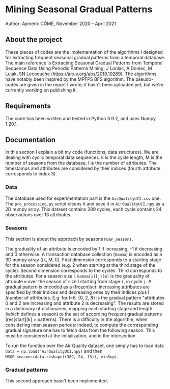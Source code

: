 # Mining Seasonal Gradual Patterns

Author: Aymeric CÔME, November 2020 - April 2021

## About the project

These pieces of codes are the implementation of the algorithms I designed for extracting frequent seasonal gradual patterns from a temporal database.
The main reference is Extracting Seasonal Gradual Patterns from Temporal Sequence Data Using Periodic Patterns Mining, J Lonlac, A Doniec, M Lujak, SN Lecoeuche (https://arxiv.org/abs/2010.10289).
The algorithms have notably been inspired by the MPFPS BFS algorithm.
The pseudo-codes are given in the report I wrote; it hasn't been uploaded yet, but we're currently working on publishing it.

## Requirements

The code has been written and tested in Python 3.9.2, and uses Numpy 1.20.1.

## Documentation

In this section I explain a bit my code (functions, data structures).
We are dealing with cyclic temporal data sequences.
k is the cycle length, M is the number of seasons from the database, I is the number of attributes.
The timestamps and attributes are considered by their indices (fourth attribute corresponds to index 3).

### Data

The database used for experimentation part is the `AirQualityUCI.csv` one. The `pre_processing.py` script cleans it and save it in `AirQualityUCI.npy` as a 2D numpy array.
This dataset contains 389 cycles, each cycle contains 24 observations over 13 attributes.

### Seasons

This section is about the approach by seasons `MSGP_seasons`.

The graduality of an attribute is encoded by 1 if increasing, -1 if decreasing and 0 otherwise.
A transaction database collection (`Gamma`) is encoded as a 3D numpy array ((k, M, I)).
First dimension corresponds to a starting stage for the season considered (e.g. 2 when starting at the third stage of the cycle).
Second dimension corresponds to the cycles.
Third corresponds to the attributes.
For a season size l, `Gamma[i][j][m]` is the graduality of attribute `m` over the season of size l starting from stage `i`, in cycle `j`.
A gradual pattern is encoded as a (frozen)set: increasing attributes are specified by their indices and decreasing ones by their indices plus I (number of attributes. E.g. for I=6, {0, 2, 8} is the gradual pattern "attributes 0 and 2 are increasing and attribute 2 is decreasing".
The results are stored in a dictionary of dictionaries, mapping each starting stage and length (which defines a season) to the set of according frequent gradual patterns (res[start][k] = patterns).
There is a difficulty in the algorithm, when considering inter-season periods: indeed, to compute the corresponding gradual signature one has to fetch data from the following season. This must be considered at the initialization, and in the intersection.

To run the function over the Air Quality dataset, one simply has to load data `data = np.load('AirQualityUCI.npy)` and then `MSGP_seasons(data.reshape((389, 24, 13)), minSup)`.

### Gradual patterns

This second approach hasn't been implemented.
